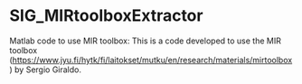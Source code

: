 # SIG_MIRtoolboxExtractor
Matlab code to use MIR toolbox: This is a code developed to use the MIR toolbox (https://www.jyu.fi/hytk/fi/laitokset/mutku/en/research/materials/mirtoolbox) by Sergio Giraldo.
